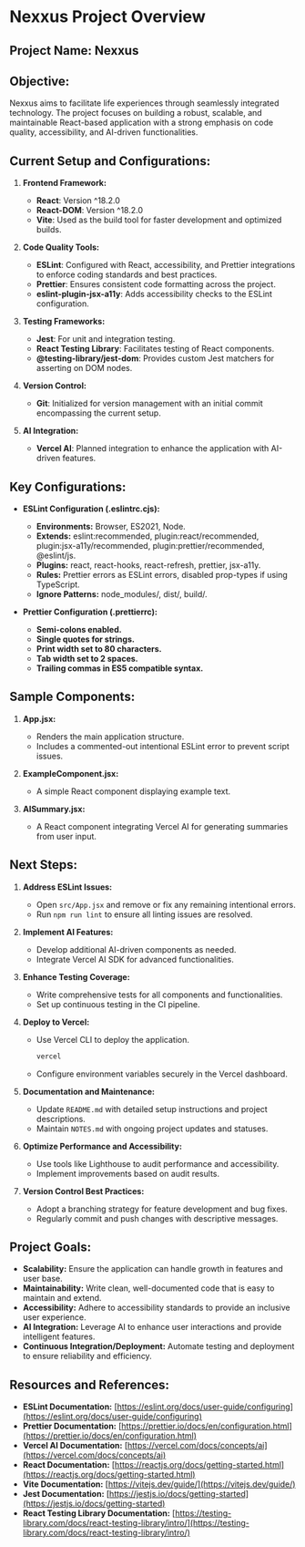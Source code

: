# Nexxus Project Overview

## **Project Name:** Nexxus

## **Objective:**
Nexxus aims to facilitate life experiences through seamlessly integrated technology. The project focuses on building a robust, scalable, and maintainable React-based application with a strong emphasis on code quality, accessibility, and AI-driven functionalities.

## **Current Setup and Configurations:**

1. **Frontend Framework:**
   - **React**: Version ^18.2.0
   - **React-DOM**: Version ^18.2.0
   - **Vite**: Used as the build tool for faster development and optimized builds.

2. **Code Quality Tools:**
   - **ESLint**: Configured with React, accessibility, and Prettier integrations to enforce coding standards and best practices.
   - **Prettier**: Ensures consistent code formatting across the project.
   - **eslint-plugin-jsx-a11y**: Adds accessibility checks to the ESLint configuration.

3. **Testing Frameworks:**
   - **Jest**: For unit and integration testing.
   - **React Testing Library**: Facilitates testing of React components.
   - **@testing-library/jest-dom**: Provides custom Jest matchers for asserting on DOM nodes.

4. **Version Control:**
   - **Git**: Initialized for version management with an initial commit encompassing the current setup.

5. **AI Integration:**
   - **Vercel AI**: Planned integration to enhance the application with AI-driven features.

## **Key Configurations:**

- **ESLint Configuration (.eslintrc.cjs):**
  - **Environments:** Browser, ES2021, Node.
  - **Extends:** eslint:recommended, plugin:react/recommended, plugin:jsx-a11y/recommended, plugin:prettier/recommended, @eslint/js.
  - **Plugins:** react, react-hooks, react-refresh, prettier, jsx-a11y.
  - **Rules:** Prettier errors as ESLint errors, disabled prop-types if using TypeScript.
  - **Ignore Patterns:** node_modules/, dist/, build/.

- **Prettier Configuration (.prettierrc):**
  - **Semi-colons enabled.**
  - **Single quotes for strings.**
  - **Print width set to 80 characters.**
  - **Tab width set to 2 spaces.**
  - **Trailing commas in ES5 compatible syntax.**

## **Sample Components:**

1. **App.jsx:**
   - Renders the main application structure.
   - Includes a commented-out intentional ESLint error to prevent script issues.

2. **ExampleComponent.jsx:**
   - A simple React component displaying example text.

3. **AISummary.jsx:**
   - A React component integrating Vercel AI for generating summaries from user input.

## **Next Steps:**

1. **Address ESLint Issues:**
   - Open `src/App.jsx` and remove or fix any remaining intentional errors.
   - Run `npm run lint` to ensure all linting issues are resolved.

2. **Implement AI Features:**
   - Develop additional AI-driven components as needed.
   - Integrate Vercel AI SDK for advanced functionalities.

3. **Enhance Testing Coverage:**
   - Write comprehensive tests for all components and functionalities.
   - Set up continuous testing in the CI pipeline.

4. **Deploy to Vercel:**
   - Use Vercel CLI to deploy the application.
     ```bash
     vercel
     ```
   - Configure environment variables securely in the Vercel dashboard.

5. **Documentation and Maintenance:**
   - Update `README.md` with detailed setup instructions and project descriptions.
   - Maintain `NOTES.md` with ongoing project updates and statuses.

6. **Optimize Performance and Accessibility:**
   - Use tools like Lighthouse to audit performance and accessibility.
   - Implement improvements based on audit results.

7. **Version Control Best Practices:**
   - Adopt a branching strategy for feature development and bug fixes.
   - Regularly commit and push changes with descriptive messages.

## **Project Goals:**

- **Scalability:** Ensure the application can handle growth in features and user base.
- **Maintainability:** Write clean, well-documented code that is easy to maintain and extend.
- **Accessibility:** Adhere to accessibility standards to provide an inclusive user experience.
- **AI Integration:** Leverage AI to enhance user interactions and provide intelligent features.
- **Continuous Integration/Deployment:** Automate testing and deployment to ensure reliability and efficiency.

## **Resources and References:**

- **ESLint Documentation:** [https://eslint.org/docs/user-guide/configuring](https://eslint.org/docs/user-guide/configuring)
- **Prettier Documentation:** [https://prettier.io/docs/en/configuration.html](https://prettier.io/docs/en/configuration.html)
- **Vercel AI Documentation:** [https://vercel.com/docs/concepts/ai](https://vercel.com/docs/concepts/ai)
- **React Documentation:** [https://reactjs.org/docs/getting-started.html](https://reactjs.org/docs/getting-started.html)
- **Vite Documentation:** [https://vitejs.dev/guide/](https://vitejs.dev/guide/)
- **Jest Documentation:** [https://jestjs.io/docs/getting-started](https://jestjs.io/docs/getting-started)
- **React Testing Library Documentation:** [https://testing-library.com/docs/react-testing-library/intro/](https://testing-library.com/docs/react-testing-library/intro/)
